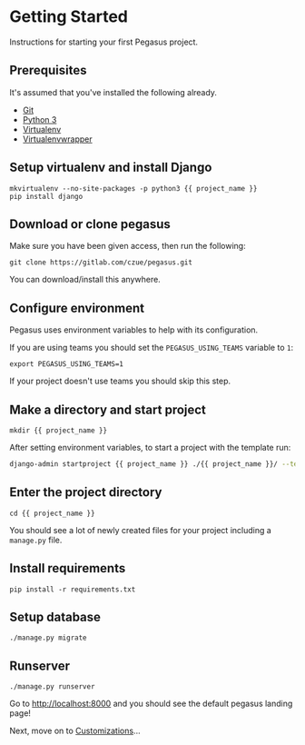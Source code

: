 Getting Started
===============

Instructions for starting your first Pegasus project.

## Prerequisites

It's assumed that you've installed the following already.

- [Git](https://git-scm.com/book/en/v2/Getting-Started-Installing-Git)
- [Python 3](https://www.python.org/downloads/)
- [Virtualenv](https://virtualenv.pypa.io/en/stable/)
- [Virtualenvwrapper](https://virtualenvwrapper.readthedocs.io/en/latest/)

## Setup virtualenv and install Django

```
mkvirtualenv --no-site-packages -p python3 {{ project_name }}
pip install django
```

## Download or clone pegasus

Make sure you have been given access, then run the following:

```
git clone https://gitlab.com/czue/pegasus.git
```

You can download/install this anywhere.

## Configure environment

Pegasus uses environment variables to help with its configuration.

If you are using teams you should set the `PEGASUS_USING_TEAMS` variable to `1`:

```
export PEGASUS_USING_TEAMS=1
```

If your project doesn't use teams you should skip this step.

## Make a directory and start project

```
mkdir {{ project_name }}
```

After setting environment variables, to start a project with the template run:

```bash
django-admin startproject {{ project_name }} ./{{ project_name }}/ --template=pegasus/ --name=assets/index.js,package.json,README.md
```

## Enter the project directory

```
cd {{ project_name }}
```

You should see a lot of newly created files for your project including a `manage.py` file.

## Install requirements

```
pip install -r requirements.txt
```

## Setup database

```
./manage.py migrate
```

## Runserver

```
./manage.py runserver
```

Go to [http://localhost:8000](http://localhost:8000) and you should see the default pegasus landing page!

Next, move on to [Customizations](/customizations)...
